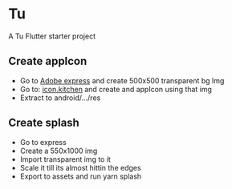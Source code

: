 # Tu

A Tu Flutter starter project

## Create appIcon
    
- Go to [Adobe express](https://new.expressadobe.com/) and create 500x500 transparent bg Img
- Go to: [icon.kitchen](https://icon.kitchen/i/H4sIAAAAAAAAAyWOPw%2BCMBDFv8tzZVAHE1iNuwObcTjstTS2HGmLxBC%2Bu4csl3e%2F5P1Z8KEwcUazwFB6tz1HRmMpZK5gXfsd9YWP5BgVOneVIEnJ4Xypazoqs%2B5OxvjBbRlFRjSnY4XkXV922UkpEncd2P7puvlu1vKraDdyT0ZmKI1iprDteYAGk8QbrfCS9c7c4bn%2BAOiSQfuyAAAA) and create and appIcon using that img
- Extract to android/.../res

## Create splash

- Go to express
- Create a 550x1000 img
- Import transparent img to it 
- Scale it till its almost hittin the edges
- Export to assets and run yarn splash
    
